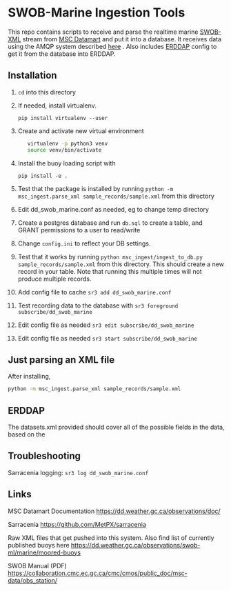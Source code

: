# SWOB-Marine Ingestion Tools

This repo contains scripts to receive and parse the realtime marine [SWOB-XML](https://collaboration.cmc.ec.gc.ca/cmc/cmos/public_doc/msc-data/obs_station/SWOB-ML_Product_User_Guide_v8.3_e.pdf) stream from [MSC Datamart](https://dd.weather.gc.ca/observations/swob-ml/marine/moored-buoys/) and put it into a database. It receives data using the AMQP system described [here](https://eccc-msc.github.io/open-data/msc-datamart/amqp_en/) . Also includes [ERDDAP](https://coastwatch.pfeg.noaa.gov/erddap/index.html) config to get it from the database into ERDDAP.

## Installation

1. `cd` into this directory

1. If needed, install virtualenv.

   `pip install virtualenv --user`

1. Create and activate new virtual environment

   ```sh
      virtualenv -p python3 venv
      source venv/bin/activate
   ```

1. Install the buoy loading script with

   `pip install -e .`

1. Test that the package is installed by running `python -m msc_ingest.parse_xml sample_records/sample.xml` from this directory

1. Edit dd_swob_marine.conf as needed, eg to change temp directory

1. Create a postgres database and run `db.sql` to create a table, and GRANT permissions to a user to read/write

1. Change `config.ini` to reflect your DB settings.

1. Test that it works by running `python msc_ingest/ingest_to_db.py sample_records/sample.xml` from this directory. This should create a new record in your table. Note that running this multiple times will not produce multiple records.

1. Add config file to cache
   `sr3 add dd_swob_marine.conf`

1. Test recording data to the database with
   `sr3 foreground subscribe/dd_swob_marine`

1. Edit config file as needed
   `sr3 edit subscribe/dd_swob_marine`

1. Edit config file as needed
   `sr3 start subscribe/dd_swob_marine`

## Just parsing an XML file

After installing,

```sh
python -m msc_ingest.parse_xml sample_records/sample.xml
```

## ERDDAP

The datasets.xml provided should cover all of the possible fields in the data, based on the

## Troubleshooting

Sarracenia logging:
`sr3 log dd_swob_marine.conf`

## Links

MSC Datamart Documentation
<https://dd.weather.gc.ca/observations/doc/>

Sarracenia
<https://github.com/MetPX/sarracenia>

Raw XML files that get pushed into this system. Also find list of currently published buoys here
<https://dd.weather.gc.ca/observations/swob-ml/marine/moored-buoys>

SWOB Manual (PDF)
<https://collaboration.cmc.ec.gc.ca/cmc/cmos/public_doc/msc-data/obs_station/>
